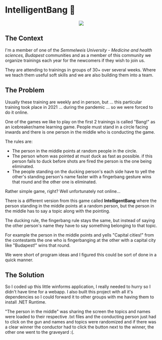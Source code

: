 # IntelligentBang 🔫

<p align="center">
    <img src="Readme/intelligentbang.gif"/>
</p>

## The Context
I'm a member of one of the *Semmelweis University - Medicine and health sciences, Budapest* communities and as a member of this community we organize trainings each year for the newcomers if they wish to join us.

They are attending to trainings in groups of 30+ over several weeks. Where we teach them useful soft skills and we are also building them into a team.

## The Problem

Usually these training are weekly and in person, but ... this particular training took place in 2021 ... during the pandemic ... so we were forced to do it online.

One of the games we like to play on the first 2 trainings is called "Bang!" as an icebreaker/name learning game. People must stand in a circle facing inwards and there is one person in the middle who is conducting the game.

The rules are:
* The person in the middle points at random people in the circle.
* The person whom was pointed at must duck as fast as possible. if this person fails to duck before shots are fired the person is the one being eliminated.
* The people standing on the ducking person's each side have to yell the other's standing person's name faster with a fingerbang gesture wins that round and the other one is eliminated.

Rather simple game, right? Well unfortunately not online...

There is a different version from this game called **IntelligentBang** where the person standing in the middle points at a random person, but the person in the middle has to say a topic along with the pointing.

The ducking rule, the fingerbang rule stays the same, but instead of saying the other person's name they have to say something belonging to that topic.

For example the person in the middle points and yells "Capital cities!" from the contestants the one who is fingerbanging at the other with a capital city like "Budapest!" wins that round.

We were short of program ideas and I figured this could be sort of done in a quick manner.

## The Solution

So I coded up this little winforms application, I really needed to hurry so I didn't have time for a webapp. I also built this project with all it's dependencies so I could forward it to other groups with me having them to install .NET Runtime.

"The person in the middle" was sharing the screen the topics and names were loaded to their respective .txt files and the conducting person just had to click on the gun and names and topics were randomized and if there was a clear winner the conductor had to click the button next to the winner, the other one went to the graveyard :(.